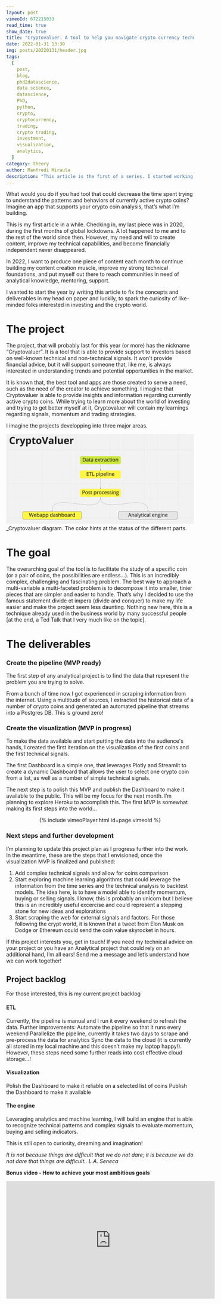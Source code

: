 ```yaml
---
layout: post
vimeoId: 672215033
read_time: true
show_date: true
title: "Cryptovaluer. A tool to help you navigate crypto currency technical signals."
date: 2022-01-31 13:30
img: posts/20220131/header.jpg
tags:
  [
    post,
    blog,
    phd2datascience,
    data science,
    datascience,
    PhD,
    python,
    crypto,
    cryptocurrency,
    trading,
    crypto trading,
    investment,
    visualization,
    analytics,
  ]
category: theory
author: Manfredi Miraula
description: "This article is the first of a series. I started working on a new project, Cryptovaluer, a tool to help me visualize cryptocurrencies and their technical signals. The scope of the project is a year long and I'm planning to use analytical tool to create a well rounded web app for crypto valuations using technical analysis."
---
```


What would you do if you had tool that could decrease the time spent trying to understand the patterns and behaviors of currently active crypto coins? Imagine an app that supports your crypto coin analysis, that’s what I’m building.

This is my first article in a while. Checking in, my last piece was in 2020, during the first months of global lockdowns. A lot happened to me and to the rest of the world since then. However, my need and will to create content, improve my technical capabilities, and become financially independent never disappeared.

In 2022, I want to produce one piece of content each month to continue building my content creation muscle, improve my strong technical foundations, and put myself out there to reach communities in need of analytical knowledge, mentoring, support.

I wanted to start the year by writing this article to fix the concepts and deliverables in my head on paper and luckily, to spark the curiosity of like-minded folks interested in investing and the crypto world.

# The project

The project, that will probably last for this year (or more) has the nickname “Cryptovaluer”. It is a tool that is able to provide support to investors based on well-known technical and non-technical signals. It won't provide financial advice, but it will support someone that, like me, is always interested in understanding trends and potential opportunities in the market.

It is known that, the best tool and apps are those created to serve a need, such as the need of the creator to achieve something. I imagine that Cryptovaluer is able to provide insights and information regarding currently active crypto coins. While trying to learn more about the world of investing and trying to get better myself at it, Cryptovaluer will contain my learnings regarding signals, momentum and trading strategies.

I imagine the projects developping into three major areas.

![Cryptovaluer diagram](assets/img/posts/20220131/cryptovaluer_diagram.jpg)\_Cryptovaluer diagram. The color hints at the status of the different parts.

# The goal

The overarching goal of the tool is to facilitate the study of a specific coin (or a pair of coins, the possibilities are endless…). This is an incredibly complex, challenging and fascinating problem. The best way to approach a multi-variable a multi-faceted problem is to decompose it into smaller, tinier pieces that are simpler and easier to handle. That’s why I decided to use the famous statement divide et impera (divide and conquer) to make my life easier and make the project seem less daunting. Nothing new here, this is a technique already used in the business world by many successful people [at the end, a Ted Talk that I very much like on the topic].

# The deliverables

### Create the pipeline (MVP ready)

The first step of any analytical project is to find the data that represent the problem you are trying to solve.

From a bunch of time now I got experienced in scraping information from the internet. Using a multitude of sources, I extracted the historical data of a number of crypto coins and generated an automated pipeline that streams into a Postgres DB. This is ground zero!

### Create the visualization (MVP in progress)

To make the data available and start putting the data into the audience's hands, I created the first iteration on the visualization of the first coins and the first technical signals.

The first Dashboard is a simple one, that leverages Plotly and Streamlit to create a dynamic Dashboard that allows the user to select one crypto coin from a list, as well as a number of simple technical signals.

The next step is to polish this MVP and publish the Dashboard to make it available to the public. This will be my focus for the next month. I’m planning to explore Heroku to accomplish this. The first MVP is somewhat making its first steps into the world...

<div style="text-align: center">
{% include vimeoPlayer.html id=page.vimeoId %}
</div>
 
### Next steps and further development
 
I’m planning to update this project plan as I progress further into the work. In the meantime, these are the steps that I envisioned, once the visualization MVP is finalized and published:
 
1. Add complex technical signals and allow for coins comparison
2. Start exploring machine learning algorithms that could leverage the information from the time series and the technical analysis to backtest models. The idea here, is to have a model able to identify momentum, buying or selling signals. I know, this is probably an unicorn but I believe this is an incredibly useful excercise and could represent a stepping stone for new ideas and explorations
3. Start scraping the web for external signals and factors. For those following the crypt world, it is known that a tweet from Elon Musk on Dodge or Ethereum could send the coin value skyrocket in hours.
 
If this project interests you, get in touch! If you need my technical advice on your project or you have an Analytical project that could rely on an additional hand, I’m all ears! Send me a message and let’s understand how we can work together!
 
## Project backlog
 
For those interested, this is my current project backlog
 
#### ETL
 
Currently, the pipeline is manual and I run it every weekend to refresh the data. Further improvements:
Automate the pipeline so that it runs every weekend
Parallelize the pipeline, currently it takes two days to scrape and pre-process the data for analytics
Sync the data to the cloud (it is currently all stored in my local machine and this doesn’t make my laptop happy!).
However, these steps need some further reads into cost effective cloud storage…!
 
#### Visualization
 
Polish the Dashboard to make it reliable on a selected list of coins
Publish the Dashboard to make it available
 
#### The engine
 
Leveraging analytics and machine learning, I will build an engine that is able to recognize technical patterns and complex signals to evaluate momentum, buying and selling indicators.
 
This is still open to curiosity, dreaming and imagination!
 
_It is not because things are difficult that we do not dare; it is because we do not dare that things are difficult.. L.A. Seneca_
 
**Bonus video - How to achieve your most ambitious goals**
 
<div style="text-align: center">
<iframe width="560" height="315" src="https://www.youtube.com/embed/TQMbvJNRpLE" title="YouTube video player" frameborder="0" allow="accelerometer; autoplay; clipboard-write; encrypted-media; gyroscope; picture-in-picture" allowfullscreen></iframe>
</div>
